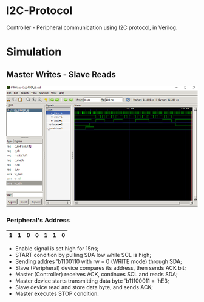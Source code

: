 # I2C-Protocol

Controller - Peripheral communication using I2C protocol, in Verilog.
# Simulation
## Master Writes - Slave Reads
  ![Demo](./docs/demo_i2c_MWSR.png)

### Peripheral's Address
| 1 | 1 | 0 | 0 | 1 | 1 | 0 |
|---|---|---|---|---|---|---|

+ Enable signal is set high for 15ns;
+ START condition by pulling SDA low while SCL is high;
+ Sending addres 'b1100110 with rw = 0 (WRITE mode) through SDA;
+ Slave (Peripheral) device compares its address, then sends ACK bit;
+ Master (Controller) receives ACK, continues SCL and reads SDA;
+ Master device starts transmitting data byte 'b11100011 = 'hE3;
+ Slave device read and store data byte, and sends ACK;
+ Master executes STOP condition.
